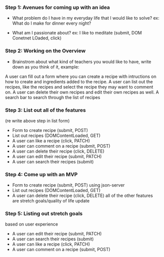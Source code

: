 ### Step 1: Avenues for coming up with an idea

  * What problem do I have in my everyday life that I would like to solve? ex: What do I make for dinner every night?

  * What am I passionate about? ex: I like to meditate
(submit, DOM Conetnet LOaded, click)

###  Step 2: Working on the Overview
  * Brainstrom about what kind of teachers you would like to have, write down as you think of it, example:

A user can fill out a form where you can create a recipe with intructions on how to create and ingredients added to the recipe. A user can list out the recipes, like the recipes and select the recipe they may want to comment on. A user can delete their own recipes and edit their own recipes as well. A search bar to search through the list of recipes



### Step 3: List out all of the features
(re write above step in list form)
  * Form to create recipe (submit, POST)
  * List out recipes (DOMContentLoaded, GET)
  * A user can like a recipe (click, PATCH)
  * A user can comment on a recipe (submit, POST)
  * A user can delete their recipe (click, DELETE)
  * A user can edit their recipe (submit, PATCH)
  * A user can search their recipes (submit)

  ### Step 4: Come up with an MVP
  * Form to create recipe (submit, POST) using json-server
  * List out recipes (DOMContentLoaded, GET)
  * A user can delete their recipe (click, DELETE)
      all of the other features are stretch goals/quality of life update

  ### Step 5: Listing out stretch goals
  based on user experience
  * A user can edit their recipe (submit, PATCH)
  * A user can search their recipes (submit)
  * A user can like a recipe (click, PATCH)
  * A user can comment on a recipe (submit, POST)

